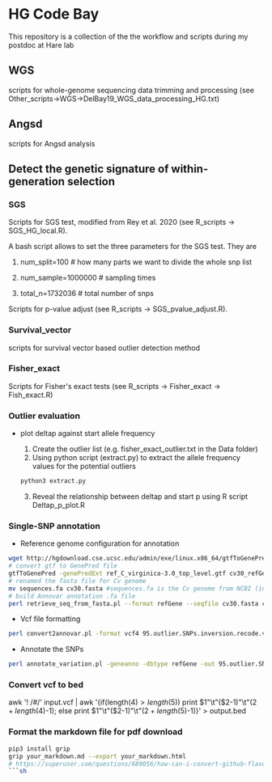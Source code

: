 # HG Code Bay

This repository is a collection of the the workflow and scripts during my postdoc at Hare lab

## WGS

scripts for whole-genome sequencing data trimming and processing (see Other_scripts->WGS->DelBay19_WGS_data_processing_HG.txt)

## Angsd 

scripts for Angsd analysis

## Detect the genetic signature of within-generation selection

### SGS

Scripts for SGS test, modified from Rey et al. 2020 (see R_scripts -> SGS_HG_local.R).  

A bash script allows to set the three parameters for the SGS test. They are 

1) num_split=100 # how many parts we want to divide the whole snp list  

2) num_sample=1000000 # sampling times

3) total_n=1732036 # total number of snps   

Scripts for p-value adjust (see R_scripts -> SGS_pvalue_adjust.R).

### Survival_vector

scripts for survival vector based outlier detection method 

### Fisher_exact

Scripts for Fisher's exact tests (see R_scripts -> Fisher_exact -> Fish_exact.R)

### Outlier evaluation

- plot deltap against start allele frequency

  1) Create the outlier list (e.g. fisher_exact_outlier.txt in the Data folder)    
  2) Using python script (extract.py) to extract the allele frequency values for the potential outliers    
  
  ```sh
  python3 extract.py
  ```

  3) Reveal the relationship between deltap and start p using R script Deltap_p_plot.R

### Single-SNP annotation

- Reference genome configuration for annotation

```sh
wget http://hgdownload.cse.ucsc.edu/admin/exe/linux.x86_64/gtfToGenePred
# convert gtf to GenePred file
gtfToGenePred -genePredExt ref_C_virginica-3.0_top_level.gtf cv30_refGene.txt
# renamed the fasta file for Cv genome
mv sequences.fa cv30.fasta #sequences.fa is the Cv genome from NCBI (including the mtDNA)
# build Annovar annotation .fa file
perl retrieve_seq_from_fasta.pl --format refGene --seqfile cv30.fasta cv30_refGene.txt --out cv30_refGeneMrna.fa
```

- Vcf file formatting

```sh
perl convert2annovar.pl -format vcf4 95.outlier.SNPs.inversion.recode.vcf -outfile 95.outlier.SNPs.inversion.avinput -allsample -withfreq
```

- Annotate the SNPs

```sh
perl annotate_variation.pl -geneanno -dbtype refGene -out 95.outlier.SNPs.inversion -build cv30 95.outlier.SNPs.inversion.avinput ./
```

### Convert vcf to bed

awk '! /\#/' input.vcf | awk '{if(length($4) > length($5)) print $1"\t"($2-1)"\t"($2+length($4)-1); else print $1"\t"($2-1)"\t"($2+length($5)-1)}' > output.bed


### Format the markdown file for pdf download

```sh
pip3 install grip
grip your_markdown.md --export your_markdown.html
# https://superuser.com/questions/689056/how-can-i-convert-github-flavored-markdown-to-a-pdf
```sh
